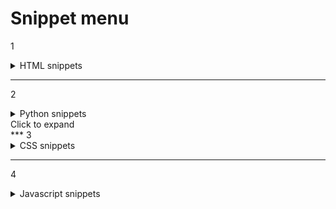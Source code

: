 # Snippet menu



1 
<details>

<summary>HTML snippets</summary>

</details>

*** 
2

<details>
<summary>Python snippets</summary>
</details>
<summary>Click to expand</summary>
***
3

<details>
<summary>CSS snippets</summary>
</details>

***
4

<details>
<summary>Javascript snippets</summary>
</details>
